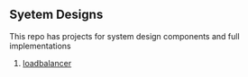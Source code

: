 ## Syetem Designs

This repo has projects for system design components and full implementations

1. [loadbalancer](https://github.com/NeetishPathak/System-Design/loadbalancer/readme.md)